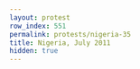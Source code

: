 ```yaml
---
layout: protest
row_index: 551
permalink: protests/nigeria-35
title: Nigeria, July 2011
hidden: true
---
```

